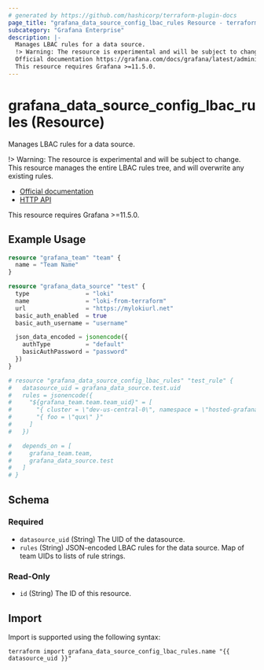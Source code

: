 ```yaml
---
# generated by https://github.com/hashicorp/terraform-plugin-docs
page_title: "grafana_data_source_config_lbac_rules Resource - terraform-provider-grafana"
subcategory: "Grafana Enterprise"
description: |-
  Manages LBAC rules for a data source.
  !> Warning: The resource is experimental and will be subject to change. This resource manages the entire LBAC rules tree, and will overwrite any existing rules.
  Official documentation https://grafana.com/docs/grafana/latest/administration/data-source-management/teamlbac/HTTP API https://grafana.com/docs/grafana/latest/developers/http_api/datasource_lbac_rules/
  This resource requires Grafana >=11.5.0.
---
```


# grafana_data_source_config_lbac_rules (Resource)

Manages LBAC rules for a data source.

!> Warning: The resource is experimental and will be subject to change. This resource manages the entire LBAC rules tree, and will overwrite any existing rules.

* [Official documentation](https://grafana.com/docs/grafana/latest/administration/data-source-management/teamlbac/)
* [HTTP API](https://grafana.com/docs/grafana/latest/developers/http_api/datasource_lbac_rules/)

This resource requires Grafana >=11.5.0.

## Example Usage

```terraform
resource "grafana_team" "team" {
  name = "Team Name"
}

resource "grafana_data_source" "test" {
  type                = "loki"
  name                = "loki-from-terraform"
  url                 = "https://mylokiurl.net"
  basic_auth_enabled  = true
  basic_auth_username = "username"

  json_data_encoded = jsonencode({
    authType          = "default"
    basicAuthPassword = "password"
  })
}

# resource "grafana_data_source_config_lbac_rules" "test_rule" {
#   datasource_uid = grafana_data_source.test.uid
#   rules = jsonencode({
#     "${grafana_team.team.team_uid}" = [
#       "{ cluster = \"dev-us-central-0\", namespace = \"hosted-grafana\" }",
#       "{ foo = \"qux\" }"
#     ]
#   })

#   depends_on = [
#     grafana_team.team,
#     grafana_data_source.test
#   ]
# }
```

<!-- schema generated by tfplugindocs -->
## Schema

### Required

- `datasource_uid` (String) The UID of the datasource.
- `rules` (String) JSON-encoded LBAC rules for the data source. Map of team UIDs to lists of rule strings.

### Read-Only

- `id` (String) The ID of this resource.

## Import

Import is supported using the following syntax:

```shell
terraform import grafana_data_source_config_lbac_rules.name "{{ datasource_uid }}"
```
